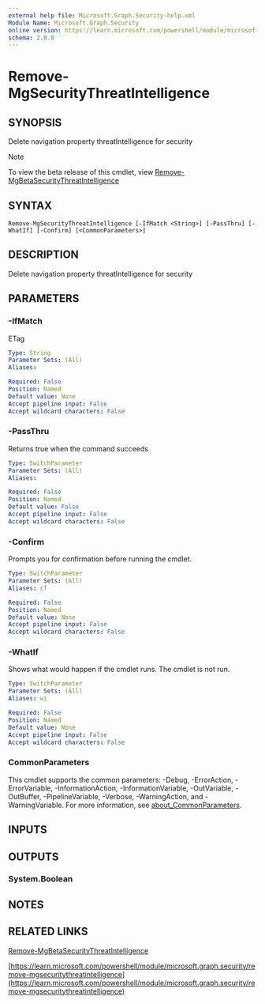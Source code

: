 ```yaml
---
external help file: Microsoft.Graph.Security-help.xml
Module Name: Microsoft.Graph.Security
online version: https://learn.microsoft.com/powershell/module/microsoft.graph.security/remove-mgsecuritythreatintelligence
schema: 2.0.0
---
```


# Remove-MgSecurityThreatIntelligence

## SYNOPSIS
Delete navigation property threatIntelligence for security

> [!NOTE]
> To view the beta release of this cmdlet, view [Remove-MgBetaSecurityThreatIntelligence](/powershell/module/Microsoft.Graph.Beta.Security/Remove-MgBetaSecurityThreatIntelligence?view=graph-powershell-beta)

## SYNTAX

```
Remove-MgSecurityThreatIntelligence [-IfMatch <String>] [-PassThru] [-WhatIf] [-Confirm] [<CommonParameters>]
```

## DESCRIPTION
Delete navigation property threatIntelligence for security

## PARAMETERS

### -IfMatch
ETag

```yaml
Type: String
Parameter Sets: (All)
Aliases:

Required: False
Position: Named
Default value: None
Accept pipeline input: False
Accept wildcard characters: False
```

### -PassThru
Returns true when the command succeeds

```yaml
Type: SwitchParameter
Parameter Sets: (All)
Aliases:

Required: False
Position: Named
Default value: False
Accept pipeline input: False
Accept wildcard characters: False
```

### -Confirm
Prompts you for confirmation before running the cmdlet.

```yaml
Type: SwitchParameter
Parameter Sets: (All)
Aliases: cf

Required: False
Position: Named
Default value: None
Accept pipeline input: False
Accept wildcard characters: False
```

### -WhatIf
Shows what would happen if the cmdlet runs.
The cmdlet is not run.

```yaml
Type: SwitchParameter
Parameter Sets: (All)
Aliases: wi

Required: False
Position: Named
Default value: None
Accept pipeline input: False
Accept wildcard characters: False
```

### CommonParameters
This cmdlet supports the common parameters: -Debug, -ErrorAction, -ErrorVariable, -InformationAction, -InformationVariable, -OutVariable, -OutBuffer, -PipelineVariable, -Verbose, -WarningAction, and -WarningVariable. For more information, see [about_CommonParameters](http://go.microsoft.com/fwlink/?LinkID=113216).

## INPUTS

## OUTPUTS

### System.Boolean
## NOTES

## RELATED LINKS
[Remove-MgBetaSecurityThreatIntelligence](/powershell/module/Microsoft.Graph.Beta.Security/Remove-MgBetaSecurityThreatIntelligence?view=graph-powershell-beta)

[https://learn.microsoft.com/powershell/module/microsoft.graph.security/remove-mgsecuritythreatintelligence](https://learn.microsoft.com/powershell/module/microsoft.graph.security/remove-mgsecuritythreatintelligence)


